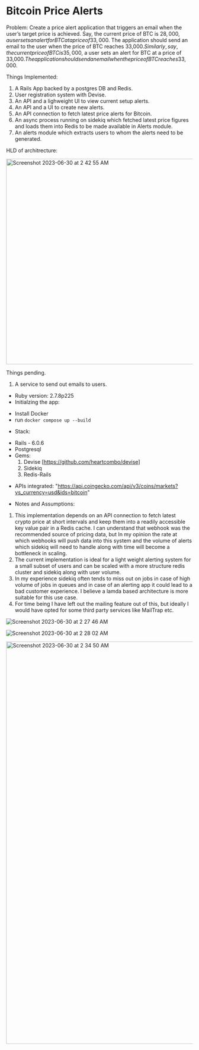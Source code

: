 # Bitcoin Price Alerts

Problem:
Create a price alert application that triggers an email when the user’s target price is
achieved.
Say, the current price of BTC is $28,000, a user sets an alert for BTC at a price of 33,000$.
The application should send an email to the user when the price of BTC reaches 33,000$.
Similarly, say, the current price of BTC is 35,000$, a user sets an alert for BTC at a price of
33,000$. The application should send an email when the price of BTC reaches 33,000$.

Things Implemented:
1. A Rails App backed by a postgres DB and Redis.
1. User registration system with Devise.
2. An API and a lighweight UI to view current setup alerts.
3. An API and a UI to create new alerts.
4. An API connection to fetch latest price alerts for Bitcoin.
5. An async process running on sidekiq which fetched latest price figures
    and loads them into Redis to be made available in Alerts module.
6. An alerts module which extracts users to whom the alerts need to be generated.


HLD of architrecture:

<img width="553" alt="Screenshot 2023-06-30 at 2 42 55 AM" src="https://github.com/Rishabh2991/btcAlerts/assets/22934371/8b3fbec8-401d-49d2-aadf-5eb15f114fc8">

Things pending.
1. A service to send out emails to users.

* Ruby version: 2.7.8p225
* Initialzing the app:
 - Install Docker
 - run ```docker compose up --build```

* Stack:
 - Rails - 6.0.6
 - Postgresql
 - Gems: 
   1. Devise [https://github.com/heartcombo/devise]
   2. Sidekiq 
   3. Redis-Rails 

* APIs integrated: "https://api.coingecko.com/api/v3/coins/markets?vs_currency=usd&ids=bitcoin"

* Notes and Assumptions:

1. This implementation depends on an API connection to fetch latest crypto price at short intervals and keep them into a readily accessible key value pair in a Redis cache. I can understand that webhook was the recommended source of pricing data, but In my opinion the rate at which webhooks will push data into this system and the volume of alerts which sidekiq will need to handle along with time will become a bottleneck in scaling.
2. The current implementation is ideal for a light weight alerting system for a small subset of users and can be scaled with a more structure redis cluster and sidekiq along with user volume.
3. In my experience sidekiq often tends to miss out on jobs in case of high volume of jobs in queues and in case of an alerting app it could lead to a bad customer experience. I believe a lamda based architecture is more suitable for this use case.
4. For time being I have left out the mailing feature out of this, but ideally I would have opted for some third party services like MailTrap etc.

![Screenshot 2023-06-30 at 2 27 46 AM](https://github.com/Rishabh2991/btcAlerts/assets/22934371/ba296e64-6913-479e-9347-2d61347f7566)

![Screenshot 2023-06-30 at 2 28 02 AM](https://github.com/Rishabh2991/btcAlerts/assets/22934371/654ffe80-3ed3-4e28-ae63-c84367b5df33)

<img width="1083" alt="Screenshot 2023-06-30 at 2 34 50 AM" src="https://github.com/Rishabh2991/btcAlerts/assets/22934371/0bcb4a73-e769-4167-8b41-228e65a586f3">


   
